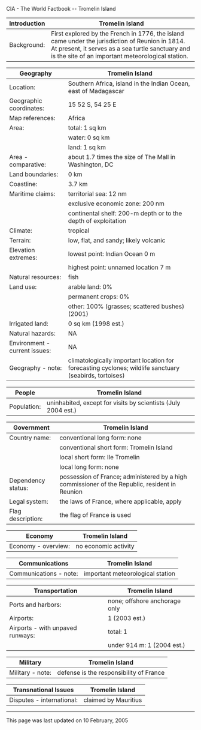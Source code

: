 CIA - The World Factbook -- Tromelin Island

| Introduction | Tromelin Island |
| --- | --- |
| Background: | First explored by the French in 1776, the island came under the jurisdiction of Reunion in 1814. At present, it serves as a sea turtle sanctuary and is the site of an important meteorological station. |

| Geography | Tromelin Island |
| --- | --- |
| Location: | Southern Africa, island in the Indian Ocean, east of Madagascar |
| Geographic coordinates: | 15 52 S, 54 25 E |
| Map references: | Africa |
| Area: | total: 1 sq km |
| | water: 0 sq km |
| | land: 1 sq km |
| Area - comparative: | about 1.7 times the size of The Mall in Washington, DC |
| Land boundaries: | 0 km |
| Coastline: | 3.7 km |
| Maritime claims: | territorial sea: 12 nm |
| | exclusive economic zone: 200 nm |
| | continental shelf: 200-m depth or to the depth of exploitation |
| Climate: | tropical |
| Terrain: | low, flat, and sandy; likely volcanic |
| Elevation extremes: | lowest point: Indian Ocean 0 m |
| | highest point: unnamed location 7 m |
| Natural resources: | fish |
| Land use: | arable land: 0% |
| | permanent crops: 0% |
| | other: 100% (grasses; scattered bushes) (2001) |
| Irrigated land: | 0 sq km (1998 est.) |
| Natural hazards: | NA |
| Environment - current issues: | NA |
| Geography - note: | climatologically important location for forecasting cyclones; wildlife sanctuary (seabirds, tortoises) |

| People | Tromelin Island |
| --- | --- |
| Population: | uninhabited, except for visits by scientists (July 2004 est.) |

| Government | Tromelin Island |
| --- | --- |
| Country name: | conventional long form: none |
| | conventional short form: Tromelin Island |
| | local short form: Ile Tromelin |
| | local long form: none |
| Dependency status: | possession of France; administered by a high commissioner of the Republic, resident in Reunion |
| Legal system: | the laws of France, where applicable, apply |
| Flag description: | the flag of France is used |

| Economy | Tromelin Island |
| --- | --- |
| Economy - overview: | no economic activity |

| Communications | Tromelin Island |
| --- | --- |
| Communications - note: | important meteorological station |

| Transportation | Tromelin Island |
| --- | --- |
| Ports and harbors: | none; offshore anchorage only |
| Airports: | 1 (2003 est.) |
| Airports - with unpaved runways: | total: 1 |
| | under 914 m: 1 (2004 est.) |

| Military | Tromelin Island |
| --- | --- |
| Military - note: | defense is the responsibility of France |

| Transnational Issues | Tromelin Island |
| --- | --- |
| Disputes - international: | claimed by Mauritius |

---
This page was last updated on 10 February, 2005                      